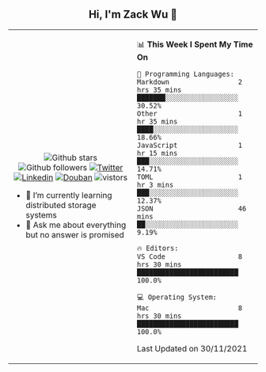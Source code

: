 <h2 align="center"> Hi, I'm Zack Wu 👋 </h2>

<table>
    <tr>
        <td valign="center" width="50%">
            <p align="center">
              <img src="https://img.shields.io/github/stars/izackwu?style=social" alt="Github stars" />
              <img src="https://img.shields.io/github/followers/izackwu?style=social" alt="Github followers" />
              <a href="https://twitter.com/_zackwu"><img src="https://img.shields.io/badge/@__zackwu-1DA1F2?style=flat&logo=Twitter&logoColor=white" alt="Twitter"/></a>
              <a href="https://www.linkedin.com/in/wuzhengke/?locale=en_US"><img src="https://img.shields.io/badge/@wuzhengke-0073b1?style=flat&logo=LinkedIn&logoColor=white" alt="Linkedin" /></a>
              <a href="https://www.douban.com/people/keith1"><img src="https://img.shields.io/badge/@keith1-007722?style=flat&logo=Douban&logoColor=white" alt="Douban" /></a>
              <img src="https://visitor-badge.glitch.me/badge?page_id=keithnull" alt="vistors" />
            </p>
            <ul>
                <li>🌱 I’m currently learning distributed storage systems</li>
                <li>💬 Ask me about everything but no answer is promised</li>
            </ul>
        </td>
       <td valign="top" width="50%">
    
<!--START_SECTION:waka-->
📊 **This Week I Spent My Time On** 

```text
💬 Programming Languages: 
Markdown                 2 hrs 35 mins       ███████░░░░░░░░░░░░░░░░░░   30.52% 
Other                    1 hr 35 mins        ████░░░░░░░░░░░░░░░░░░░░░   18.66% 
JavaScript               1 hr 15 mins        ███░░░░░░░░░░░░░░░░░░░░░░   14.71% 
TOML                     1 hr 3 mins         ███░░░░░░░░░░░░░░░░░░░░░░   12.37% 
JSON                     46 mins             ██░░░░░░░░░░░░░░░░░░░░░░░   9.19%

🔥 Editors: 
VS Code                  8 hrs 30 mins       █████████████████████████   100.0%

💻 Operating System: 
Mac                      8 hrs 30 mins       █████████████████████████   100.0%

```


 Last Updated on 30/11/2021
<!--END_SECTION:waka-->
</td></tr>
</table>


